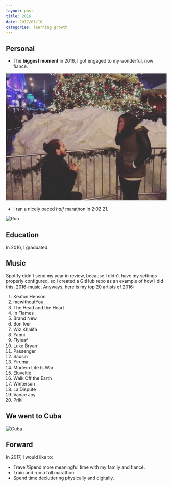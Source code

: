 ```yaml
---
layout: post
title: 2016
date: 2017/01/18
categories: learning growth
---
```


## Personal

- The **biggest moment** in 2016, I got engaged to my wonderful, now fiancé.  

![Engaged](/img/engaged.png)

- I ran a nicely paced _half_ marathon in 2:02.21.  

![Run](https://lh3.googleusercontent.com/7PlSDF4DrmhtPDrR1g7h5ATdtjFd2A5ug3G7yiM6bMDPvQNiTSwM8hPSDxS24AH0-j35q_N-yXAoYOVTN_Z2wd5IWUKssZLyJEpM01nSWdr40LbgMHV5RLZoLr3bmhtjZ4JpB8w)

## Education

In 2016, I graduated.

## Music

Spotify didn't send my year in review, because I didn't have my settings
properly configured, so I created a GitHub repo as an example of how I
did this, [2016-music](https://github.com/skylerto/2016-music). Anyways,
here is my top 20 artists of 2016:

1. Keaton Henson
2. mewithoutYou
3. The Head and the Heart
4. In Flames
5. Brand New
6. Bon Iver
7. Wiz Khalifa
8. Yanni
9. Flyleaf
10. Luke Bryan
11. Passenger
12. Saosin
13. Yiruma
14. Modern Life Is War
15. Eluveitie
16. Walk Off the Earth
17. Wintersun
18. La Dispute
19. Vance Joy
20. Priki

## We went to Cuba  
![Cuba](https://lh3.googleusercontent.com/w-tcwDHqmV5Jo4d-i4JY9Q0HJO2vMcCucKOqXpLc8WqSUWx8jlTt53dkDVI507YDrrk_TKSQRp0QKhkUPhoMDO4z-QsJ5gF7hrTAIcq5WhIiMwbDzgoUeCfch3jDgir1Ppqwv4k)


## Forward

In 2017, I would like to:  
- Travel/Spend more meaningful time with my family and fiancé.  
- Train and run a full marathon.  
- Spend time decluttering physically and digitally.  

